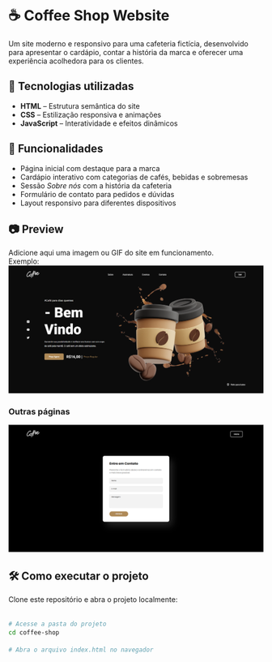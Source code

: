 # ☕ Coffee Shop Website

Um site moderno e responsivo para uma cafeteria fictícia, desenvolvido para apresentar o cardápio, contar a história da marca e oferecer uma experiência acolhedora para os clientes.

## 🚀 Tecnologias utilizadas

- **HTML** – Estrutura semântica do site  
- **CSS** – Estilização responsiva e animações  
- **JavaScript** – Interatividade e efeitos dinâmicos  

## 📌 Funcionalidades

- Página inicial com destaque para a marca  
- Cardápio interativo com categorias de cafés, bebidas e sobremesas  
- Sessão *Sobre nós* com a história da cafeteria  
- Formulário de contato para pedidos e dúvidas  
- Layout responsivo para diferentes dispositivos  

## 📷 Preview

Adicione aqui uma imagem ou GIF do site em funcionamento.  
Exemplo:  
![Preview do Coffee Shop](./assets/home.png)

### Outras páginas
![Preview do Coffee Shop](./assets/contato.png)

## 🛠️ Como executar o projeto

Clone este repositório e abra o projeto localmente:

```bash

# Acesse a pasta do projeto
cd coffee-shop

# Abra o arquivo index.html no navegador
